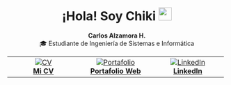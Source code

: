 <h1 align="center">
  ¡Hola! Soy <strong>Chiki</strong>
  <img src="https://media.giphy.com/media/hvRJCLFzcasrR4ia7z/giphy.gif" width="30">
</h1>

<p align="center">
  <strong>Carlos Alzamora H.</strong><br />
  🎓 Estudiante de Ingeniería de Sistemas e Informática
</p>

<table align="center" width="100%">
  <tr>
    <td align="center" width="150px">
      <a href="https://drive.google.com/file/d/1VEwgapFRvwGZxI2gUyN4ShlHmDPGmpAF/view?usp=sharing" target="_blank">
        <img src="https://img.icons8.com/bubbles/50/000000/resume.png" alt="CV"/><br />
        <strong>Mi CV</strong>
      </a>
    </td>
    <td align="center" width="150px">
      <a href="https://portafolio-chiki.vercel.app/" target="_blank">
        <img src="https://img.icons8.com/bubbles/50/000000/web.png" alt="Portafolio"/><br />
        <strong>Portafolio Web</strong>
      </a>
    </td>
    <td align="center" width="150px">
      <a href="https://www.linkedin.com/in/carlos-alzamora-chiki/" target="_blank">
        <img src="https://img.icons8.com/bubbles/50/000000/linkedin.png" alt="LinkedIn"/><br />
        <strong>LinkedIn</strong>
      </a>
    </td>
  </tr>
</table>
